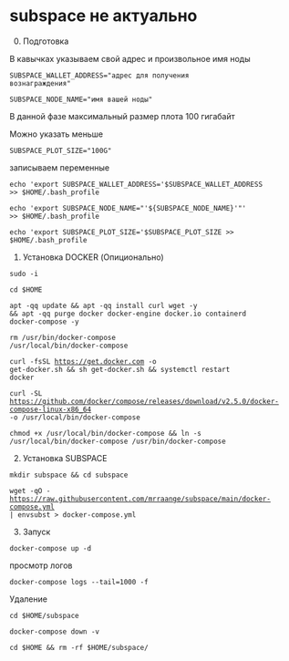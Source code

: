 # subspace не актуально

0. Подготовка

В кавычках указываем свой адрес и произвольное имя ноды

<code>SUBSPACE_WALLET_ADDRESS="адрес для получения вознаграждения"</code>

<code>SUBSPACE_NODE_NAME="имя вашей ноды"</code>

В данной фазе максимальный размер плота 100 гигабайт

Можно указать меньше

<code>SUBSPACE_PLOT_SIZE="100G"</code>

записываем переменные

<code>echo 'export SUBSPACE_WALLET_ADDRESS='$SUBSPACE_WALLET_ADDRESS >> $HOME/.bash_profile</code>

<code>echo 'export SUBSPACE_NODE_NAME="'${SUBSPACE_NODE_NAME}'"' >> $HOME/.bash_profile</code>

<code>echo 'export SUBSPACE_PLOT_SIZE='$SUBSPACE_PLOT_SIZE >> $HOME/.bash_profile</code>


1. Установка DOCKER (Опиционально)

<code>sudo -i</code>

<code>cd $HOME</code>

<code>apt -qq update && apt -qq install curl wget -y && apt -qq purge docker docker-engine docker.io containerd docker-compose -y </code>

<code>rm /usr/bin/docker-compose /usr/local/bin/docker-compose</code>

<code>curl -fsSL https://get.docker.com -o get-docker.sh && sh get-docker.sh && systemctl restart docker</code>

<code>curl -SL https://github.com/docker/compose/releases/download/v2.5.0/docker-compose-linux-x86_64 -o /usr/local/bin/docker-compose</code>

<code>chmod +x /usr/local/bin/docker-compose && ln -s /usr/local/bin/docker-compose /usr/bin/docker-compose</code>


2. Установка SUBSPACE

<code>mkdir subspace && cd subspace</code>

<code>wget -qO - https://raw.githubusercontent.com/mrraange/subspace/main/docker-compose.yml | envsubst > docker-compose.yml</code>

3. Запуск

<code>docker-compose up -d</code>


просмотр логов

<code>docker-compose logs --tail=1000 -f</code>

Удаление 

<code>cd $HOME/subspace</code>

<code>docker-compose down -v</code>

<code>cd $HOME && rm -rf $HOME/subspace/</code>

